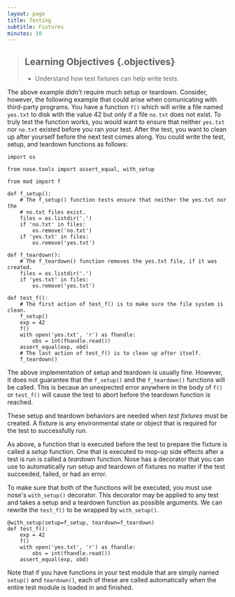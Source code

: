 ```yaml
---
layout: page
title: Testing
subtitle: Fixtures
minutes: 10
---
```

> ## Learning Objectives {.objectives}
>
> -   Understand how test fixtures can help write tests.

The above example didn't require much setup or teardown. Consider, however, the
following example that could arise when comunicating with third-party programs.
You have a function `f()` which will write a file named `yes.txt` to disk with
the value 42 but only if a file `no.txt` does not exist. To truly test the
function works, you would want to ensure that neither `yes.txt` nor `no.txt`
existed before you ran your test. After the test, you want to clean up after
yourself before the next test comes along.  You could write the test, setup,
and teardown functions as follows:

~~~ {.python}
import os

from nose.tools import assert_equal, with_setup

from mod import f

def f_setup():
    # The f_setup() function tests ensure that neither the yes.txt nor the
    # no.txt files exist.
    files = os.listdir('.')
    if 'no.txt' in files:
        os.remove('no.txt')
    if 'yes.txt' in files:
        os.remove('yes.txt')

def f_teardown():
    # The f_teardown() function removes the yes.txt file, if it was created.
    files = os.listdir('.')
    if 'yes.txt' in files:
        os.remove('yes.txt')

def test_f():
    # The first action of test_f() is to make sure the file system is clean.
    f_setup()
    exp = 42
    f()
    with open('yes.txt', 'r') as fhandle:
        obs = int(fhandle.read())
    assert_equal(exp, obd)
    # The last action of test_f() is to clean up after itself.
    f_teardown()
~~~

The above implementation of setup and teardown is usually fine.
However, it does
not guarantee that the
`f_setup()` and the `f_teardown()` functions will be called. This is becaue an
unexpected error anywhere in the body of `f()` or `test_f()` will cause the
test to abort before the teardown function is reached.

These setup and teardown behaviors are needed when _test fixtures_ must be
created.  A fixture is any environmental state or object that is required for the test to successfully run.

As above, a function that is executed before the test to prepare the fixture
is called a _setup_ function. One that is executed to mop-up side effects
after a test is run is called a _teardown_ function.  Nose has a decorator that
you can use to automatically run setup and teardown of fixtures no matter if
the test succeeded, failed, or had an error.

To make sure that both of the functions will be executed, you must use nose's
`with_setup()` decorator. This decorator may be applied to any test
and takes a setup and a teardown function as possible arguments. We can rewrite the
`test_f()` to be wrapped by `with_setup()`.


~~~ {.python}
@with_setup(setup=f_setup, teardown=f_teardown)
def test_f():
    exp = 42
    f()
    with open('yes.txt', 'r') as fhandle:
        obs = int(fhandle.read())
    assert_equal(exp, obd)
~~~

Note that if you have functions in your test module that are simply named
`setup()` and `teardown()`, each of these are called automatically when the
entire test module is loaded in and finished.
